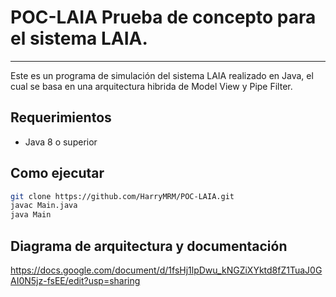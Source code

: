 # POC-LAIA Prueba de concepto para el sistema LAIA.
-----------------------------------------------------------------------------------------
Este es un programa de simulación del sistema LAIA realizado en Java, el cual se basa en una arquitectura hibrida de Model View y Pipe Filter.

## Requerimientos
- Java 8 o superior

## Como ejecutar
   ```bash
   git clone https://github.com/HarryMRM/POC-LAIA.git
   javac Main.java
   java Main
   ```

## Diagrama de arquitectura y documentación
https://docs.google.com/document/d/1fsHj1lpDwu_kNGZiXYktd8fZ1TuaJ0GAI0N5jz-fsEE/edit?usp=sharing